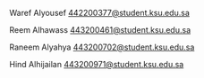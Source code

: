 Waref Alyousef	<442200377@student.ksu.edu.sa>

Reem Alhawass	<443200461@student.ksu.edu.sa>

Raneem Alyahya	<443200702@student.ksu.edu.sa>

Hind Alhijailan	<443200971@student.ksu.edu.sa>

